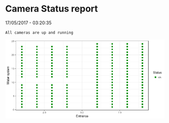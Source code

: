 Camera Status report
================
17/05/2017 - 03:20:35

    All cameras are up and running

![](camreport_files/figure-markdown_github/unnamed-chunk-2-1.png)
